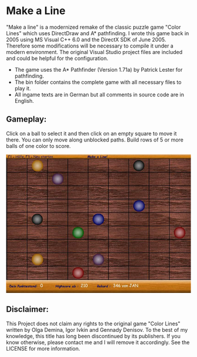 # Make a Line 
"Make a line" is a modernized remake of the classic puzzle game "Color Lines" which uses DirectDraw and A* pathfinding.
I wrote this game back in 2005 using  MS Visual C++ 6.0 and the DirectX SDK of June 2005. Therefore some modifications will be necessary to compile it under a modern environment. The original Visual Studio project files are included and could be helpful for the configuration.

- The game uses the A* Pathfinder (Version 1.71a) by Patrick Lester for pathfinding.
- The bin folder contains the complete game with all necessary files to play it.
- All ingame texts are in German but all comments in source code are in English.

## Gameplay:
Click on a ball to select it and then click on an empty square to move it there. You can only move along unblocked paths. Build rows of 5 or more balls of one color to score.

![Alt text](https://github.com/JKnipperts/Make-a-line/blob/master/Gameplay.jpg?raw=true "Title")

## Disclaimer: 
This Project does not claim any rights to the original game "Color Lines" written by Olga Demina, Igor Ivkin and Gennady Denisov. 
To the best of my knowledge, this title has long been discontinued by its publishers. If you know otherwise, please contact me and I will remove it accordingly. See the LICENSE for more information.
